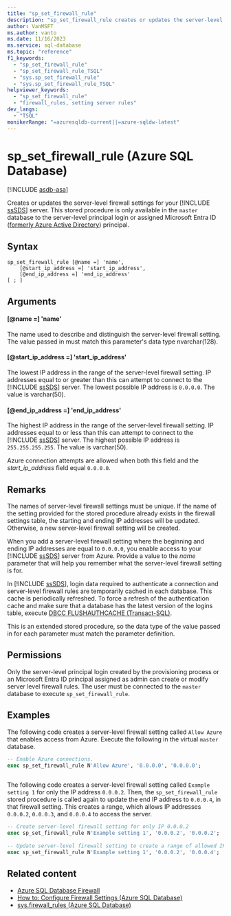 ```yaml
---
title: "sp_set_firewall_rule"
description: "sp_set_firewall_rule creates or updates the server-level firewall settings."
author: VanMSFT
ms.author: vanto
ms.date: 11/16/2023
ms.service: sql-database
ms.topic: "reference"
f1_keywords:
  - "sp_set_firewall_rule"
  - "sp_set_firewall_rule_TSQL"
  - "sys.sp_set_firewall_rule"
  - "sys.sp_set_firewall_rule_TSQL"
helpviewer_keywords:
  - "sp_set_firewall_rule"
  - "firewall_rules, setting server rules"
dev_langs:
  - "TSQL"
monikerRange: "=azuresqldb-current||=azure-sqldw-latest"
---
```

# sp_set_firewall_rule (Azure SQL Database)
[!INCLUDE [asdb-asa](../../includes/applies-to-version/asdb-asa.md)]

  Creates or updates the server-level firewall settings for your [!INCLUDE [ssSDS](../../includes/sssds-md.md)] server. This stored procedure is only available in the `master` database to the server-level principal login or assigned Microsoft Entra ID ([formerly Azure Active Directory](/azure/active-directory/fundamentals/new-name)) principal.
  
## Syntax
  
```syntaxsql
sp_set_firewall_rule [@name =] 'name', 
    [@start_ip_address =] 'start_ip_address', 
    [@end_ip_address =] 'end_ip_address'
[ ; ]  
```  
  
## Arguments

#### [@name =] 'name'

The name used to describe and distinguish the server-level firewall setting. The value passed in must match this parameter's data type nvarchar(128).

#### [@start_ip_address =] 'start_ip_address'

The lowest IP address in the range of the server-level firewall setting. IP addresses equal to or greater than this can attempt to connect to the [!INCLUDE [ssSDS](../../includes/sssds-md.md)] server. The lowest possible IP address is `0.0.0.0`. The value is varchar(50).

#### [@end_ip_address =] 'end_ip_address'

The highest IP address in the range of the server-level firewall setting. IP addresses equal to or less than this can attempt to connect to the [!INCLUDE [ssSDS](../../includes/sssds-md.md)] server. The highest possible IP address is `255.255.255.255`. The value is varchar(50).

Azure connection attempts are allowed when both this field and the *start_ip_address* field equal `0.0.0.0`.
  
## Remarks

 The names of server-level firewall settings must be unique. If the name of the setting provided for the stored procedure already exists in the firewall settings table, the starting and ending IP addresses will be updated. Otherwise, a new server-level firewall setting will be created.  
  
 When you add a server-level firewall setting where the beginning and ending IP addresses are equal to `0.0.0.0`, you enable access to your [!INCLUDE [ssSDS](../../includes/sssds-md.md)] server from Azure. Provide a value to the *name* parameter that will help you remember what the server-level firewall setting is for.  
  
 In [!INCLUDE [ssSDS](../../includes/sssds-md.md)], login data required to authenticate a connection and server-level firewall rules are temporarily cached in each database. This cache is periodically refreshed. To force a refresh of the authentication cache and make sure that a database has the latest version of the logins table, execute [DBCC FLUSHAUTHCACHE (Transact-SQL)](../../t-sql/database-console-commands/dbcc-flushauthcache-transact-sql.md).  

This is an extended stored procedure, so the data type of the value passed in for each parameter must match the parameter definition.
  
## Permissions

 Only the server-level principal login created by the provisioning process or an Microsoft Entra ID principal assigned as admin can create or modify server level firewall rules. The user must be connected to the `master` database to execute `sp_set_firewall_rule`.  
  
## Examples

 The following code creates a server-level firewall setting called `Allow Azure` that enables access from Azure. Execute the following in the virtual `master` database.  
  
```sql
-- Enable Azure connections.  
exec sp_set_firewall_rule N'Allow Azure', '0.0.0.0', '0.0.0.0';  
  
```  
  
 The following code creates a server-level firewall setting called `Example setting 1` for only the IP address `0.0.0.2`. Then, the `sp_set_firewall_rule` stored procedure is called again to update the end IP address to `0.0.0.4`, in that firewall setting. This creates a range, which allows IP addresses `0.0.0.2`, `0.0.0.3`, and `0.0.0.4` to access the server.  
  
```sql
-- Create server-level firewall setting for only IP 0.0.0.2  
exec sp_set_firewall_rule N'Example setting 1', '0.0.0.2', '0.0.0.2';  
  
-- Update server-level firewall setting to create a range of allowed IP addresses
exec sp_set_firewall_rule N'Example setting 1', '0.0.0.2', '0.0.0.4';  
```  
  
## Related content

- [Azure SQL Database Firewall](/azure/azure-sql/database/firewall-configure)
- [How to: Configure Firewall Settings (Azure SQL Database)](/azure/azure-sql/database/firewall-configure)
- [sys.firewall_rules (Azure SQL Database)](../system-catalog-views/sys-firewall-rules-azure-sql-database.md)
